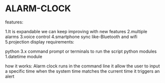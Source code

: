 # ALARM-CLOCK
features:

1.It is expandable we can keep improving with new features
2.multiple alarms
3.voice control
4.smartphone sync like-Bluetooth and wifi
5.projection display
requirements:

python 3.x
command prompt or terminals to run the script
python modules
	1.datetime module
 
how it works:
Alarm clock runs in the command line it allow the user to input a specific time when the system time matches the current time it triggers an alert
	
	
